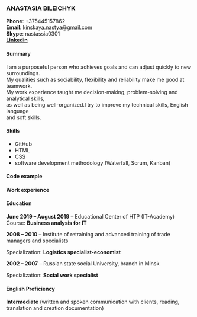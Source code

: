 ### ANASTASIA BILEICHYK


**Phone**: +375445157862  
**Email**: kinskaya.nastya@gmail.com     
**Skype**: nastassia0301     
[**Linkedin**](https://www.linkedin.com/in/abileichyk)


#### Summary


I am a purposeful person who achieves goals and can adjust quickly to new surroundings.  
My qualities such as sociability, flexibility and reliability make me good at teamwork.   
My work experience taught me decision-making, problem-solving and analytical skills,   
as well as being well-organized.I try to improve my technical skills, English language  
and soft skills. 


#### Skills

* GitHub
* HTML
* CSS
* software development methodology (Waterfall, Scrum, Kanban)

#### Code example


#### Work experience


#### Education

**June 2019 – August 2019** – Educational Center of HTP (IT-Academy)
Course: **Business analysis for IT**

**2008 – 2010** – Institute of retraining and advanced training of trade managers and specialists

Specialization: **Logistics specialist-economist**



**2002 – 2007** – Russian state social University, branch in Minsk

Specialization: **Social work specialist**



#### English Proficiency

**Intermediate** (written and spoken communication with clients, reading, translation
and creation documentation)